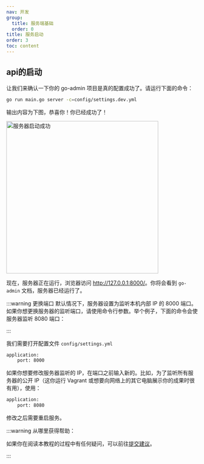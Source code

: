 ```yaml
---
nav: 开发
group:
  title: 服务端基础
  order: 0
title: 服务启动
order: 3
toc: content
---
```


## api的启动

让我们来确认一下你的 go-admin 项目是真的配置成功了。请运行下面的命令：

```bash
go run main.go server -c=config/settings.dev.yml
```

输出内容为下图，恭喜你！你已经成功了！

<img src="http://doc-image.zhangwj.com/img/serversuccessv1.1.0.png" alt="服务器启动成功" width="400px" />

现在，服务器正在运行，浏览器访问 <http://127.0.0.1:8000/>。你将会看到 `go-admin` 文档，服务器已经运行了。

:::warning
更换端口
默认情况下，服务器设置为监听本机内部 IP 的 8000 端口。
如果你想更换服务器的监听端口，请使用命令行参数。举个例子，下面的命令会使服务器监听 8080 端口：

:::

我们需要打开配置文件 `config/settings.yml`

```bash
application:
    port: 8000
```

如果你想要修改服务器监听的 IP，在端口之前输入新的。比如，为了监听所有服务器的公开 IP（这你运行 Vagrant 或想要向网络上的其它电脑展示你的成果时很有用），使用：

```bash
application:
    port: 8080
```

修改之后需要重启服务。

:::warning
从哪里获得帮助：

如果你在阅读本教程的过程中有任何疑问，可以前往[提交建议](https://github.com/go-admin-team/go-admin/issues/new)。

:::

